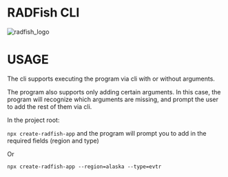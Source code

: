# RADFish CLI

![radfish_logo](https://github.com/NMFS-RADFish/boilerplate/assets/11274285/f0c1f78d-d2bd-4590-897c-c6ec87522dd1)

# USAGE

The cli supports executing the program via cli with or without arguments.

The program also supports only adding certain arguments. In this case, the program will recognize which arguments are missing, and prompt the user to add the rest of them via cli.

In the project root:

`npx create-radfish-app` and the program will prompt you to add in the required fields (region and type)

Or

`npx create-radfish-app --region=alaska --type=evtr`
